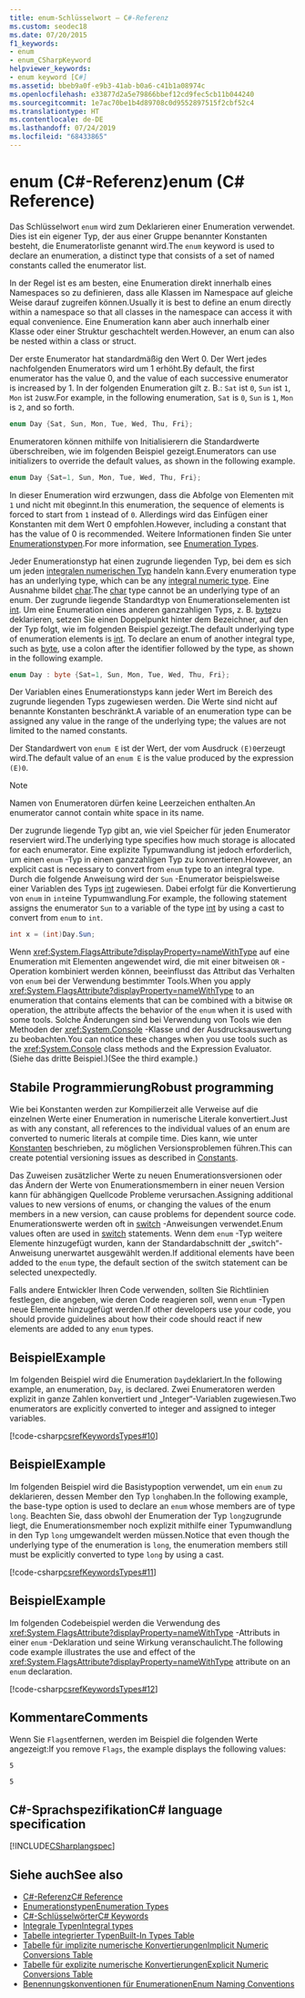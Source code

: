 ```yaml
---
title: enum-Schlüsselwort – C#-Referenz
ms.custom: seodec18
ms.date: 07/20/2015
f1_keywords:
- enum
- enum_CSharpKeyword
helpviewer_keywords:
- enum keyword [C#]
ms.assetid: bbeb9a0f-e9b3-41ab-b0a6-c41b1a08974c
ms.openlocfilehash: e33877d2a5e79866bbef12cd9fec5cb11b044240
ms.sourcegitcommit: 1e7ac70be1b4d89708c0d9552897515f2cbf52c4
ms.translationtype: HT
ms.contentlocale: de-DE
ms.lasthandoff: 07/24/2019
ms.locfileid: "68433865"
---
```

# <a name="enum-c-reference"></a><span data-ttu-id="30952-102">enum (C#-Referenz)</span><span class="sxs-lookup"><span data-stu-id="30952-102">enum (C# Reference)</span></span>

<span data-ttu-id="30952-103">Das Schlüsselwort `enum` wird zum Deklarieren einer Enumeration verwendet. Dies ist ein eigener Typ, der aus einer Gruppe benannter Konstanten besteht, die Enumeratorliste genannt wird.</span><span class="sxs-lookup"><span data-stu-id="30952-103">The `enum` keyword is used to declare an enumeration, a distinct type that consists of a set of named constants called the enumerator list.</span></span>

<span data-ttu-id="30952-104">In der Regel ist es am besten, eine Enumeration direkt innerhalb eines Namespaces so zu definieren, dass alle Klassen im Namespace auf gleiche Weise darauf zugreifen können.</span><span class="sxs-lookup"><span data-stu-id="30952-104">Usually it is best to define an enum directly within a namespace so that all classes in the namespace can access it with equal convenience.</span></span> <span data-ttu-id="30952-105">Eine Enumeration kann aber auch innerhalb einer Klasse oder einer Struktur geschachtelt werden.</span><span class="sxs-lookup"><span data-stu-id="30952-105">However, an enum can also be nested within a class or struct.</span></span>

<span data-ttu-id="30952-106">Der erste Enumerator hat standardmäßig den Wert 0. Der Wert jedes nachfolgenden Enumerators wird um 1 erhöht.</span><span class="sxs-lookup"><span data-stu-id="30952-106">By default, the first enumerator has the value 0, and the value of each successive enumerator is increased by 1.</span></span> <span data-ttu-id="30952-107">In der folgenden Enumeration gilt z. B.: `Sat` ist `0`, `Sun` ist `1`, `Mon` ist `2`usw.</span><span class="sxs-lookup"><span data-stu-id="30952-107">For example, in the following enumeration, `Sat` is `0`, `Sun` is `1`, `Mon` is `2`, and so forth.</span></span>

```csharp
enum Day {Sat, Sun, Mon, Tue, Wed, Thu, Fri};
```

<span data-ttu-id="30952-108">Enumeratoren können mithilfe von Initialisierern die Standardwerte überschreiben, wie im folgenden Beispiel gezeigt.</span><span class="sxs-lookup"><span data-stu-id="30952-108">Enumerators can use initializers to override the default values, as shown in the following example.</span></span>

```csharp
enum Day {Sat=1, Sun, Mon, Tue, Wed, Thu, Fri};
```

<span data-ttu-id="30952-109">In dieser Enumeration wird erzwungen, dass die Abfolge von Elementen mit `1` und nicht mit `0`beginnt.</span><span class="sxs-lookup"><span data-stu-id="30952-109">In this enumeration, the sequence of elements is forced to start from `1` instead of `0`.</span></span> <span data-ttu-id="30952-110">Allerdings wird das Einfügen einer Konstanten mit dem Wert 0 empfohlen.</span><span class="sxs-lookup"><span data-stu-id="30952-110">However, including a constant that has the value of 0 is recommended.</span></span> <span data-ttu-id="30952-111">Weitere Informationen finden Sie unter [Enumerationstypen](../../programming-guide/enumeration-types.md).</span><span class="sxs-lookup"><span data-stu-id="30952-111">For more information, see [Enumeration Types](../../programming-guide/enumeration-types.md).</span></span>

<span data-ttu-id="30952-112">Jeder Enumerationstyp hat einen zugrunde liegenden Typ, bei dem es sich um jeden [integralen numerischen Typ](../builtin-types/integral-numeric-types.md) handeln kann.</span><span class="sxs-lookup"><span data-stu-id="30952-112">Every enumeration type has an underlying type, which can be any [integral numeric type](../builtin-types/integral-numeric-types.md).</span></span> <span data-ttu-id="30952-113">Eine Ausnahme bildet [char](char.md).</span><span class="sxs-lookup"><span data-stu-id="30952-113">The [char](char.md) type cannot be an underlying type of an enum.</span></span> <span data-ttu-id="30952-114">Der zugrunde liegende Standardtyp von Enumerationselementen ist [int](../builtin-types/integral-numeric-types.md). Um eine Enumeration eines anderen ganzzahligen Typs, z. B. [byte](../builtin-types/integral-numeric-types.md)zu deklarieren, setzen Sie einen Doppelpunkt hinter dem Bezeichner, auf den der Typ folgt, wie im folgenden Beispiel gezeigt.</span><span class="sxs-lookup"><span data-stu-id="30952-114">The default underlying type of enumeration elements is [int](../builtin-types/integral-numeric-types.md). To declare an enum of another integral type, such as [byte](../builtin-types/integral-numeric-types.md), use a colon after the identifier followed by the type, as shown in the following example.</span></span>

```csharp
enum Day : byte {Sat=1, Sun, Mon, Tue, Wed, Thu, Fri};
```

<span data-ttu-id="30952-115">Der Variablen eines Enumerationstyps kann jeder Wert im Bereich des zugrunde liegenden Typs zugewiesen werden. Die Werte sind nicht auf benannte Konstanten beschränkt.</span><span class="sxs-lookup"><span data-stu-id="30952-115">A variable of an enumeration type can be assigned any value in the range of the underlying type; the values are not limited to the named constants.</span></span>

<span data-ttu-id="30952-116">Der Standardwert von `enum E` ist der Wert, der vom Ausdruck `(E)0`erzeugt wird.</span><span class="sxs-lookup"><span data-stu-id="30952-116">The default value of an `enum E` is the value produced by the expression `(E)0`.</span></span>

> [!NOTE]
> <span data-ttu-id="30952-117">Namen von Enumeratoren dürfen keine Leerzeichen enthalten.</span><span class="sxs-lookup"><span data-stu-id="30952-117">An enumerator cannot contain white space in its name.</span></span>

<span data-ttu-id="30952-118">Der zugrunde liegende Typ gibt an, wie viel Speicher für jeden Enumerator reserviert wird.</span><span class="sxs-lookup"><span data-stu-id="30952-118">The underlying type specifies how much storage is allocated for each enumerator.</span></span> <span data-ttu-id="30952-119">Eine explizite Typumwandlung ist jedoch erforderlich, um einen `enum` -Typ in einen ganzzahligen Typ zu konvertieren.</span><span class="sxs-lookup"><span data-stu-id="30952-119">However, an explicit cast is necessary to convert from `enum` type to an integral type.</span></span> <span data-ttu-id="30952-120">Durch die folgende Anweisung wird der `Sun` -Enumerator beispielsweise einer Variablen des Typs [int](../builtin-types/integral-numeric-types.md) zugewiesen. Dabei erfolgt für die Konvertierung von `enum` in `int`eine Typumwandlung.</span><span class="sxs-lookup"><span data-stu-id="30952-120">For example, the following statement assigns the enumerator `Sun` to a variable of the type [int](../builtin-types/integral-numeric-types.md) by using a cast to convert from `enum` to `int`.</span></span>

```csharp
int x = (int)Day.Sun;
```

<span data-ttu-id="30952-121">Wenn <xref:System.FlagsAttribute?displayProperty=nameWithType> auf eine Enumeration mit Elementen angewendet wird, die mit einer bitweisen `OR` -Operation kombiniert werden können, beeinflusst das Attribut das Verhalten von `enum` bei der Verwendung bestimmter Tools.</span><span class="sxs-lookup"><span data-stu-id="30952-121">When you apply <xref:System.FlagsAttribute?displayProperty=nameWithType> to an enumeration that contains elements that can be combined with a bitwise `OR` operation, the attribute affects the behavior of the `enum` when it is used with some tools.</span></span> <span data-ttu-id="30952-122">Solche Änderungen sind bei Verwendung von Tools wie den Methoden der <xref:System.Console> -Klasse und der Ausdrucksauswertung zu beobachten.</span><span class="sxs-lookup"><span data-stu-id="30952-122">You can notice these changes when you use tools such as the <xref:System.Console> class methods and the Expression Evaluator.</span></span> <span data-ttu-id="30952-123">(Siehe das dritte Beispiel.)</span><span class="sxs-lookup"><span data-stu-id="30952-123">(See the third example.)</span></span>

## <a name="robust-programming"></a><span data-ttu-id="30952-124">Stabile Programmierung</span><span class="sxs-lookup"><span data-stu-id="30952-124">Robust programming</span></span>

<span data-ttu-id="30952-125">Wie bei Konstanten werden zur Kompilierzeit alle Verweise auf die einzelnen Werte einer Enumeration in numerische Literale konvertiert.</span><span class="sxs-lookup"><span data-stu-id="30952-125">Just as with any constant, all references to the individual values of an enum are converted to numeric literals at compile time.</span></span> <span data-ttu-id="30952-126">Dies kann, wie unter [Konstanten](../../programming-guide/classes-and-structs/constants.md) beschrieben, zu möglichen Versionsproblemen führen.</span><span class="sxs-lookup"><span data-stu-id="30952-126">This can create potential versioning issues as described in [Constants](../../programming-guide/classes-and-structs/constants.md).</span></span>

<span data-ttu-id="30952-127">Das Zuweisen zusätzlicher Werte zu neuen Enumerationsversionen oder das Ändern der Werte von Enumerationsmembern in einer neuen Version kann für abhängigen Quellcode Probleme verursachen.</span><span class="sxs-lookup"><span data-stu-id="30952-127">Assigning additional values to new versions of enums, or changing the values of the enum members in a new version, can cause problems for dependent source code.</span></span> <span data-ttu-id="30952-128">Enumerationswerte werden oft in [switch](switch.md) -Anweisungen verwendet.</span><span class="sxs-lookup"><span data-stu-id="30952-128">Enum values often are used in [switch](switch.md) statements.</span></span> <span data-ttu-id="30952-129">Wenn dem `enum` -Typ weitere Elemente hinzugefügt wurden, kann der Standardabschnitt der „switch“-Anweisung unerwartet ausgewählt werden.</span><span class="sxs-lookup"><span data-stu-id="30952-129">If additional elements have been added to the `enum` type, the default section of the switch statement can be selected unexpectedly.</span></span>

<span data-ttu-id="30952-130">Falls andere Entwickler Ihren Code verwenden, sollten Sie Richtlinien festlegen, die angeben, wie deren Code reagieren soll, wenn `enum` -Typen neue Elemente hinzugefügt werden.</span><span class="sxs-lookup"><span data-stu-id="30952-130">If other developers use your code, you should provide guidelines about how their code should react if new elements are added to any `enum` types.</span></span>

## <a name="example"></a><span data-ttu-id="30952-131">Beispiel</span><span class="sxs-lookup"><span data-stu-id="30952-131">Example</span></span>

<span data-ttu-id="30952-132">Im folgenden Beispiel wird die Enumeration `Day`deklariert.</span><span class="sxs-lookup"><span data-stu-id="30952-132">In the following example, an enumeration, `Day`, is declared.</span></span> <span data-ttu-id="30952-133">Zwei Enumeratoren werden explizit in ganze Zahlen konvertiert und „Integer“-Variablen zugewiesen.</span><span class="sxs-lookup"><span data-stu-id="30952-133">Two enumerators are explicitly converted to integer and assigned to integer variables.</span></span>

[!code-csharp[csrefKeywordsTypes#10](~/samples/snippets/csharp/VS_Snippets_VBCSharp/csrefKeywordsTypes/CS/keywordsTypes.cs#10)]

## <a name="example"></a><span data-ttu-id="30952-134">Beispiel</span><span class="sxs-lookup"><span data-stu-id="30952-134">Example</span></span>

<span data-ttu-id="30952-135">Im folgenden Beispiel wird die Basistypoption verwendet, um ein `enum` zu deklarieren, dessen Member den Typ `long`haben.</span><span class="sxs-lookup"><span data-stu-id="30952-135">In the following example, the base-type option is used to declare an `enum` whose members are of type `long`.</span></span> <span data-ttu-id="30952-136">Beachten Sie, dass obwohl der Enumeration der Typ `long`zugrunde liegt, die Enumerationsmember noch explizit mithilfe einer Typumwandlung in den Typ `long` umgewandelt werden müssen.</span><span class="sxs-lookup"><span data-stu-id="30952-136">Notice that even though the underlying type of the enumeration is `long`, the enumeration members still must be explicitly converted to type `long` by using a cast.</span></span>

[!code-csharp[csrefKeywordsTypes#11](~/samples/snippets/csharp/VS_Snippets_VBCSharp/csrefKeywordsTypes/CS/keywordsTypes.cs#11)]

## <a name="example"></a><span data-ttu-id="30952-137">Beispiel</span><span class="sxs-lookup"><span data-stu-id="30952-137">Example</span></span>

<span data-ttu-id="30952-138">Im folgenden Codebeispiel werden die Verwendung des <xref:System.FlagsAttribute?displayProperty=nameWithType> -Attributs in einer `enum` -Deklaration und seine Wirkung veranschaulicht.</span><span class="sxs-lookup"><span data-stu-id="30952-138">The following code example illustrates the use and effect of the <xref:System.FlagsAttribute?displayProperty=nameWithType> attribute on an `enum` declaration.</span></span>

[!code-csharp[csrefKeywordsTypes#12](~/samples/snippets/csharp/VS_Snippets_VBCSharp/csrefKeywordsTypes/CS/keywordsTypes.cs#12)]

## <a name="comments"></a><span data-ttu-id="30952-139">Kommentare</span><span class="sxs-lookup"><span data-stu-id="30952-139">Comments</span></span>

<span data-ttu-id="30952-140">Wenn Sie `Flags`entfernen, werden im Beispiel die folgenden Werte angezeigt:</span><span class="sxs-lookup"><span data-stu-id="30952-140">If you remove `Flags`, the example displays the following values:</span></span>

`5`

`5`

## <a name="c-language-specification"></a><span data-ttu-id="30952-141">C#-Sprachspezifikation</span><span class="sxs-lookup"><span data-stu-id="30952-141">C# language specification</span></span>

[!INCLUDE[CSharplangspec](~/includes/csharplangspec-md.md)]

## <a name="see-also"></a><span data-ttu-id="30952-142">Siehe auch</span><span class="sxs-lookup"><span data-stu-id="30952-142">See also</span></span>

- [<span data-ttu-id="30952-143">C#-Referenz</span><span class="sxs-lookup"><span data-stu-id="30952-143">C# Reference</span></span>](../index.md)
- [<span data-ttu-id="30952-144">Enumerationstypen</span><span class="sxs-lookup"><span data-stu-id="30952-144">Enumeration Types</span></span>](../../programming-guide/enumeration-types.md)
- [<span data-ttu-id="30952-145">C#-Schlüsselwörter</span><span class="sxs-lookup"><span data-stu-id="30952-145">C# Keywords</span></span>](index.md)
- [<span data-ttu-id="30952-146">Integrale Typen</span><span class="sxs-lookup"><span data-stu-id="30952-146">Integral types</span></span>](../../../csharp/language-reference/builtin-types/integral-numeric-types.md)
- [<span data-ttu-id="30952-147">Tabelle integrierter Typen</span><span class="sxs-lookup"><span data-stu-id="30952-147">Built-In Types Table</span></span>](built-in-types-table.md)
- [<span data-ttu-id="30952-148">Tabelle für implizite numerische Konvertierungen</span><span class="sxs-lookup"><span data-stu-id="30952-148">Implicit Numeric Conversions Table</span></span>](implicit-numeric-conversions-table.md)
- [<span data-ttu-id="30952-149">Tabelle für explizite numerische Konvertierungen</span><span class="sxs-lookup"><span data-stu-id="30952-149">Explicit Numeric Conversions Table</span></span>](explicit-numeric-conversions-table.md)
- [<span data-ttu-id="30952-150">Benennungskonventionen für Enumerationen</span><span class="sxs-lookup"><span data-stu-id="30952-150">Enum Naming Conventions</span></span>](../../../standard/design-guidelines/names-of-classes-structs-and-interfaces.md#naming-enumerations)
